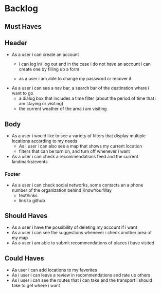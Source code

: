 # Backlog

## Must Haves

## Header

- As a user i can create an account
  - i can log in/ log out and in the case i do not have an account i can create one by filling up a form

  - as a user i am able to change my password or recover it
- As a user i can see a nav bar, a search bar of the destination where i want to go
  - a dialog box that includes a time filter (about the period of time that i am staying or visiting)
  - the current weather of the area i am visiting

## Body

- As a user i would like to see a variety of filters that display multiple locations according to my needs
  - As i user i can also see a map that shows my current location
  - filters that can be turn on, and turn off whenever i want
- As a user i can check a recommendations feed and the current landmarks/events

### Footer

- As a user i can check social networks, some contacts an a phone number of the organization behind KnowYourWay
  - text/links
  - link to github

## Should Haves

- As a user i have the possibility of deleting my account if i want
- As a user i can see the suggestions whenever i check another area of my map
- As a user i am able to submit recommendations of places i have visited

## Could Haves

- As user i can add locations to my favorites
- As i user i can leave a review in recommendations and rate up others
- As i user i can see the routes that i can take and the transport i should take to get where i want

